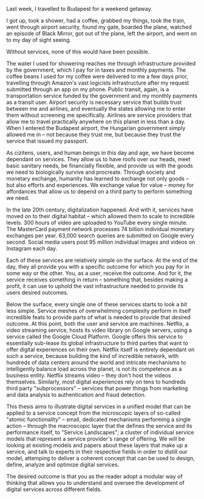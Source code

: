 Last week, I travelled to Budapest for a weekend getaway. 

I got up, took a shower, had a coffee, grabbed my things, took the train, went through airport security, found my gate, boarded the plane, watched an episode of Black Mirror, got out of the plane, left the airport, and went on to my day of sight seeing.

Without services, none of this would have been possible.

The water I used for showering reaches me through infrastructure provided by the government, which I pay for in taxes and monthly payments. The coffee beans I used for my coffee were delivered to me a few days prior, travelling through Amazon's vast logicists infrastructure after my request submitted through an app on my phone. Public transit, again, is a transportation service funded by the government and my monthly payments as a transit user. Airport security is necessary service that builds trust between me and airlines, and eventually the states allowing me to enter them without screening me specifically. Airlines are service providers that allow me to travel practically anywhere on this planet in less than a day. When I entered the Budapest airport, the Hungarian government simply allowed me in – not because they trust me, but because they trust the service that issued my passport. 

As cizitens, users, and human beings in this day and age, we have become dependant on services. They allow us to have roofs over our heads, meet basic sanitary needs, be financially flexible, and provide us with the goods we need to biologically survive and procreate. Through society and monetary exchange, humanity has learned to exchange not only goods – but also efforts and experiences. We exchange value for value – money for affordances that allow us to depend on a third party to perform something we need. 

In the late 20th century, digitalization happened. And with it, services have moved on to their digital habitat – which allowed them to scale to incredible levels. 300 hours of video are uploaded to YouTube every single minute. The MasterCard payment network processes 74 billion individual monetary exchanges per year. 63,000 search queries are submitted on Google every second. Social media users post 95 million individual images and videos on Instagram each day. 

Each of these services are relatively simple on the surface. At the end of the day, they all provide you with a specific outcome for which you pay for in some way or the other. You, as a user, receive the outcome. And for it, the service receives something in return – something that, besides making a profit, it can use to uphold the vast infrastructure needed to provide its users desired outcomes.

Below the surface, every single one of these services starts to look a bit less simple. Service meshes of overwhelming complexity perform in itself incredible feats to provide parts of what is needed to provide that desired outcome. At this point, both the user and service are machines. Netflix, a video streaming service, hosts its video library on Google servers, using a service called the Google Cloud Platform. Google offers this service to essentially sub-lease its global infrastructure to third parties that want to offer digital experiences on their own. Netflix itself is entirely dependant on such a service, because building the kind of incredible network, with hundreds of data centers around the world and intricate mechanisms to intelligently balance load across the planet, is not its competence as a business entity. Netflix streams video – they don't host the videos themselves. Similarly, most digital experiences rely on tens to hundreds third party "subprocessors" – services that power things from marketing and data analysis to authentication and fraud detection. 

This thesis aims to illustrate digital services in a unified model that can be applied to a service concept from the microscopic layers of so-called "atomic functionality" – small, dedicated mechanisms performing a single action – through the macroscopic layer that the defines the service and its performance itself, to "Service Landscapes"; a cluster of individual service models that represent a service provider's range of offering. We will be looking at existing models and papers about these layers that make up a service, and talk to experts in their respective fields in order to distill our model, attemping to deliver a coherent concept that can be used to design, define, analyze and optimize digital services. 

The desired outcome is that you as the reader adopt a modular way of thinking that allows you to understand and oversee the development of digital services across different fields.